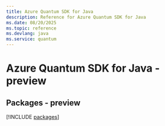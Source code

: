 ```yaml
---
title: Azure Quantum SDK for Java
description: Reference for Azure Quantum SDK for Java
ms.date: 08/20/2025
ms.topic: reference
ms.devlang: java
ms.service: quantum
---
```

# Azure Quantum SDK for Java - preview
## Packages - preview
[!INCLUDE [packages](quantum-index.md)]